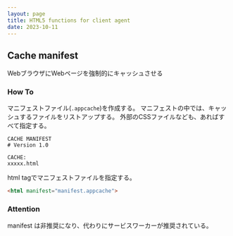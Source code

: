 ```yaml
---
layout: page
title: HTML5 functions for client agent
date: 2023-10-11
---
```


## Cache manifest

WebブラウザにWebページを強制的にキャッシュさせる

### How To

マニフェストファイル(`.appcache`)を作成する。
マニフェストの中では、キャッシュするファイルをリストアップする。
外部のCSSファイルなども、あればすべて指定する。

```
CACHE MANIFEST
# Version 1.0

CACHE:
xxxxx.html
```

html tagでマニフェストファイルを指定する。

```html
<html manifest="manifest.appcache">
```

### Attention

manifest は非推奨になり、代わりにサービスワーカーが推奨されている。
